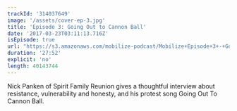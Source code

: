 ```yaml
---
trackId: '314037649'
image: '/assets/cover-ep-3.jpg'
title: 'Episode 3: Going Out to Cannon Ball'
date: '2017-03-23T03:11:13.716Z'
isEpisode: true
url: "https://s3.amazonaws.com/mobilize-podcast/Mobilize+Episode+3+-+Going+Out+To+Cannon+Ball.mp3"
duration: '27:52'
explicit: 'no'
length: 40143744
---
```


Nick Panken of Spirit Family Reunion gives a thoughtful interview about resistance, vulnerability and honesty, and his protest song Going Out To Cannon Ball.